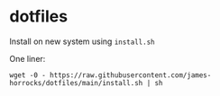 # dotfiles

Install on new system using `install.sh`

One liner:

`wget -0 - https://raw.githubusercontent.com/james-horrocks/dotfiles/main/install.sh | sh`